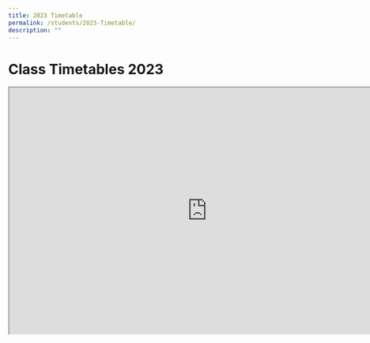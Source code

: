 ```yaml
---
title: 2023 Timetable
permalink: /students/2023-Timetable/
description: ""
---
```

# Class Timetables 2023

<iframe src="https://docs.google.com/document/d/e/2PACX-1vRkqEko8sZIhCCmCaXn5m_sdPLQo4UUfWq_l4y-CFcYHEBq2QnYcpg34ngmuaRDS7vJS5ZLH5B6nWf0/pub?embedded=true" height="500" width="800"></iframe>
